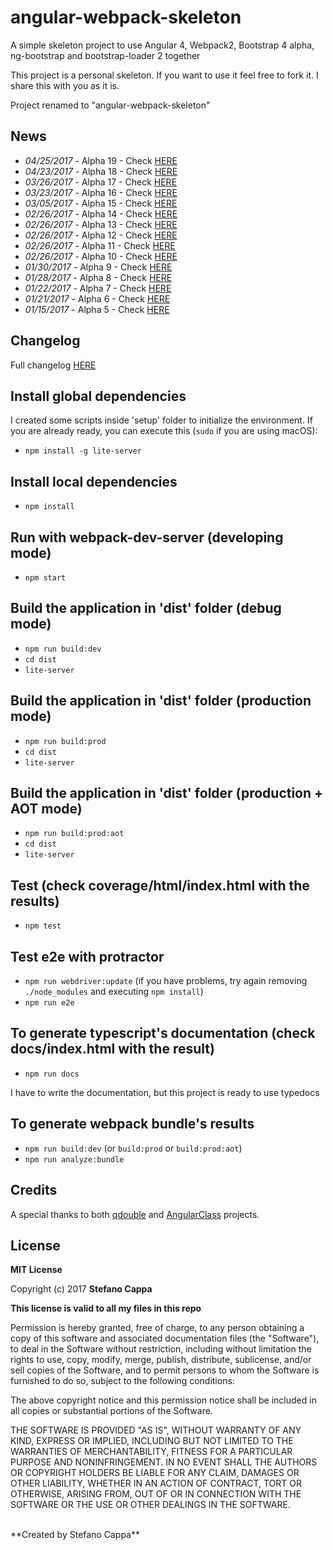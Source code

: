 # angular-webpack-skeleton
A simple skeleton project to use Angular 4, Webpack2, Bootstrap 4 alpha, ng-bootstrap and bootstrap-loader 2 together

This project is a personal skeleton. If you want to use it feel free to fork it.
I share this with you as it is.

Project renamed to "angular-webpack-skeleton"

## News
- *04/25/2017* - Alpha 19 - Check [HERE](https://github.com/Ks89/Angular2-webpack2-skeleton/releases)
- *04/23/2017* - Alpha 18 - Check [HERE](https://github.com/Ks89/Angular2-webpack2-skeleton/releases)
- *03/26/2017* - Alpha 17 - Check [HERE](https://github.com/Ks89/Angular2-webpack2-skeleton/releases)
- *03/23/2017* - Alpha 16 - Check [HERE](https://github.com/Ks89/Angular2-webpack2-skeleton/releases)
- *03/05/2017* - Alpha 15 - Check [HERE](https://github.com/Ks89/Angular2-webpack2-skeleton/releases)
- *02/26/2017* - Alpha 14 - Check [HERE](https://github.com/Ks89/Angular2-webpack2-skeleton/releases)
- *02/26/2017* - Alpha 13 - Check [HERE](https://github.com/Ks89/Angular2-webpack2-skeleton/releases)
- *02/26/2017* - Alpha 12 - Check [HERE](https://github.com/Ks89/Angular2-webpack2-skeleton/releases)
- *02/26/2017* - Alpha 11 - Check [HERE](https://github.com/Ks89/Angular2-webpack2-skeleton/releases)
- *02/26/2017* - Alpha 10 - Check [HERE](https://github.com/Ks89/Angular2-webpack2-skeleton/releases)
- *01/30/2017* - Alpha 9 - Check [HERE](https://github.com/Ks89/Angular2-webpack2-skeleton/releases)
- *01/28/2017* - Alpha 8 - Check [HERE](https://github.com/Ks89/Angular2-webpack2-skeleton/releases)
- *01/22/2017* - Alpha 7 - Check [HERE](https://github.com/Ks89/Angular2-webpack2-skeleton/releases)
- *01/21/2017* - Alpha 6 - Check [HERE](https://github.com/Ks89/Angular2-webpack2-skeleton/releases)
- *01/15/2017* - Alpha 5 - Check [HERE](https://github.com/Ks89/Angular2-webpack2-skeleton/releases)


## Changelog

Full changelog [HERE](https://github.com/Ks89/angular-webpack-skeleton/blob/master/CHANGELOG.md)


## Install global dependencies
I created some scripts inside 'setup' folder to initialize the environment.
If you are already ready, you can execute this (`sudo` if you are using macOS):

- `npm install -g lite-server`

## Install local dependencies
- `npm install`

## Run with webpack-dev-server (developing mode)
- `npm start`

## Build the application in 'dist' folder (debug mode)
- `npm run build:dev`
- `cd dist`
- `lite-server`

## Build the application in 'dist' folder (production mode)
- `npm run build:prod`
- `cd dist`
- `lite-server`

## Build the application in 'dist' folder (production + AOT mode)
- `npm run build:prod:aot`
- `cd dist`
- `lite-server`

## Test (check coverage/html/index.html with the results)
- `npm test`

## Test e2e with protractor
- `npm run webdriver:update` (if you have problems, try again removing `./node_modules` and executing `npm install`)
- `npm run e2e`

## To generate typescript's documentation (check docs/index.html with the result)
- `npm run docs`

I have to write the documentation, but this project is ready to use typedocs


## To generate webpack bundle's results
- `npm run build:dev` (or `build:prod` or `build:prod:aot`)
- `npm run analyze:bundle`


## Credits

A special thanks to both [qdouble](https://github.com/qdouble/angular-webpack2-starter) and [AngularClass](https://github.com/AngularClass/angular2-webpack-starter) projects.


## License

**MIT License**

Copyright (c) 2017 **Stefano Cappa**

**This license is valid to all my files in this repo**

Permission is hereby granted, free of charge, to any person obtaining a copy
of this software and associated documentation files (the "Software"), to deal
in the Software without restriction, including without limitation the rights
to use, copy, modify, merge, publish, distribute, sublicense, and/or sell
copies of the Software, and to permit persons to whom the Software is
furnished to do so, subject to the following conditions:

The above copyright notice and this permission notice shall be included in all
copies or substantial portions of the Software.

THE SOFTWARE IS PROVIDED "AS IS", WITHOUT WARRANTY OF ANY KIND, EXPRESS OR
IMPLIED, INCLUDING BUT NOT LIMITED TO THE WARRANTIES OF MERCHANTABILITY,
FITNESS FOR A PARTICULAR PURPOSE AND NONINFRINGEMENT. IN NO EVENT SHALL THE
AUTHORS OR COPYRIGHT HOLDERS BE LIABLE FOR ANY CLAIM, DAMAGES OR OTHER
LIABILITY, WHETHER IN AN ACTION OF CONTRACT, TORT OR OTHERWISE, ARISING FROM,
OUT OF OR IN CONNECTION WITH THE SOFTWARE OR THE USE OR OTHER DEALINGS IN THE
SOFTWARE.

<br/>
**Created by Stefano Cappa**

